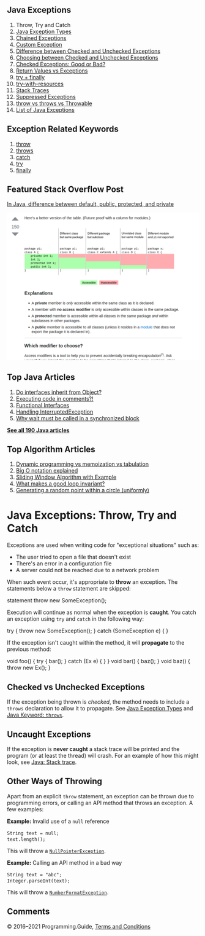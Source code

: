



## Java Exceptions

1.  Throw, Try and Catch
2.  [Java Exception Types](exception-types.html)
3.  [Chained Exceptions](chained-exceptions.html)
4.  [Custom Exception](custom-exception.html)
5.  [Difference between Checked and Unchecked Exceptions](difference-between-checked-and-unchecked-exceptions.html)
6.  [Choosing between Checked and Unchecked Exceptions](choosing-between-checked-and-unchecked-exceptions.html)
7.  [Checked Exceptions: Good or Bad?](checked-exceptions-good-or-bad.html)
8.  [Return Values vs Exceptions](return-values-vs-exceptions.html)
9.  [try + finally](try-finally.html)
10. [try-with-resources](try-with-resources.html)
11. [Stack Traces](stack-trace.html)
12. [Suppressed Exceptions](suppressed-exceptions.html)
13. [throw vs throws vs Throwable](throw-vs-throws-vs-throwable.html)
14. [List of Java Exceptions](list-of-java-exceptions.html)

## Exception Related Keywords

1.  [throw](throw.html)
2.  [throws](throws.html)
3.  [catch](catch.html)
4.  [try](try.html)
5.  [finally](finally.html)

## Featured Stack Overflow Post

[In Java, difference between default, public, protected, and private](https://stackoverflow.com/a/33627846/276052)

[<img src="../images/so-featured-33627846.png" alt="StackOverflow screenshot thumbnail" class="screenshot" />](https://stackoverflow.com/a/33627846/276052)



## Top Java Articles

1.  [Do interfaces inherit from Object?](do-interfaces-inherit-from-object.html)
2.  [Executing code in comments?!](executing-code-in-comments.html)
3.  [Functional Interfaces](functional-interfaces.html)
4.  [Handling InterruptedException](handling-interrupted-exceptions.html)
5.  [Why wait must be called in a synchronized block](why-wait-must-be-in-synchronized.html)

[**See all 190 Java articles**](index.html)

## Top Algorithm Articles

1.  [Dynamic programming vs memoization vs tabulation](../dynamic-programming-vs-memoization-vs-tabulation.html)
2.  [Big O notation explained](../big-o-notation-explained.html)
3.  [Sliding Window Algorithm with Example](../sliding-window-example.html)
4.  [What makes a good loop invariant?](../what-makes-a-good-loop-invariant.html)
5.  [Generating a random point within a circle (uniformly)](../random-point-within-circle.html)

# Java Exceptions: Throw, Try and Catch

Exceptions are used when writing code for "exceptional situations" such as:

- The user tried to open a file that doesn't exist
- There's an error in a configuration file
- A server could not be reached due to a network problem

When such event occur, it's appropriate to **throw** an exception. The statements below a `throw` statement are skipped:

statement throw new SomeException();

Execution will continue as normal when the exception is **caught**. You catch an exception using `try` and `catch` in the following way:

try { throw new SomeException(); } catch (SomeException e) { }

If the exception isn't caught within the method, it will **propagate** to the previous method:

void foo() { try { bar(); } catch (Ex e) { } } void bar() { baz(); } void baz() { throw new Ex(); }

## Checked vs Unchecked Exceptions

If the exception being thrown is _checked_, the method needs to include a `throws` declaration to allow it to propagate. See [Java Exception Types](exception-types.html) and [Java Keyword: `throws`](throws.html).

## Uncaught Exceptions

If the exception is **never caught** a stack trace will be printed and the program (or at least the thread) will crash. For an example of how this might look, see [Java: Stack trace](stack-trace.html).

## Other Ways of Throwing

Apart from an explicit `throw` statement, an exception can be thrown due to programming errors, or calling an API method that throws an exception. A few examples:

**Example:** Invalid use of a `null` reference

    String text = null;
    text.length();

This will throw a [`NullPointerException`](https://docs.oracle.com/javase/8/docs/api/java/lang/NullPointerException.html).

**Example:** Calling an API method in a bad way

    String text = "abc";
    Integer.parseInt(text);

This will throw a [`NumberFormatException`](https://docs.oracle.com/javase/8/docs/api/java/lang/NumberFormatException.html).

## Comments



© 2016–2021 Programming.Guide, [Terms and Conditions](../terms-and-conditions.html)
